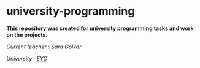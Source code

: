 # university-programming
**This repository was created for university programming tasks and work on the projects.**

*Current teacher : Sara Golkar*

*University : [EYC](http://www.eyc.ac.ir/)*
